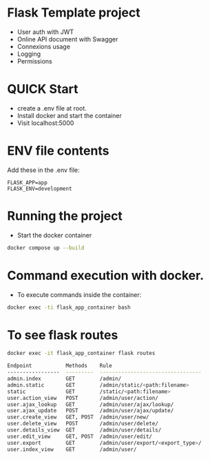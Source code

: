 # Flask Template project
- User auth with JWT
- Online API document with Swagger
- Connexions usage
- Logging
- Permissions

# QUICK Start
- create a .env file at root.
- Install docker and start the container
- Visit localhost:5000

# ENV file contents
Add these in the .env file:
```
FLASK_APP=app
FLASK_ENV=development
```


# Running the project
- Start the docker container
 ```bash
 docker compose up --build
 ```

# Command execution with docker.
- To execute commands inside the container:
 ```bash
docker exec -ti flask_app_container bash
 ```

 # To see flask routes
 ```bash
docker exec -it flask_app_container flask routes

Endpoint           Methods    Rule
-----------------  ---------  ---------------------------------
admin.index        GET        /admin/
admin.static       GET        /admin/static/<path:filename>    
static             GET        /static/<path:filename>
user.action_view   POST       /admin/user/action/
user.ajax_lookup   GET        /admin/user/ajax/lookup/
user.ajax_update   POST       /admin/user/ajax/update/
user.create_view   GET, POST  /admin/user/new/
user.delete_view   POST       /admin/user/delete/
user.details_view  GET        /admin/user/details/
user.edit_view     GET, POST  /admin/user/edit/
user.export        GET        /admin/user/export/<export_type>/
user.index_view    GET        /admin/user/
 ```